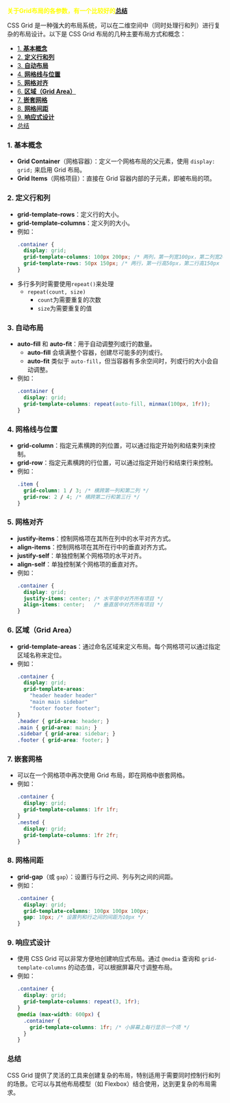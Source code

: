 <span style='color:yellow'>**关于Grid布局的各参数，有一个比较好的[总结](https://juejin.cn/post/7208484366955085883)**</span>

CSS Grid 是一种强大的布局系统，可以在二维空间中（同时处理行和列）进行复杂的布局设计。以下是 CSS Grid 布局的几种主要布局方式和概念：
- [1. **基本概念**](#1-基本概念)
- [2. **定义行和列**](#2-定义行和列)
- [3. **自动布局**](#3-自动布局)
- [4. **网格线与位置**](#4-网格线与位置)
- [5. **网格对齐**](#5-网格对齐)
- [6. **区域（Grid Area）**](#6-区域grid-area)
- [7. **嵌套网格**](#7-嵌套网格)
- [8. **网格间距**](#8-网格间距)
- [9. **响应式设计**](#9-响应式设计)
- [总结](#总结)


### 1. **基本概念**
   - **Grid Container**（网格容器）：定义一个网格布局的父元素，使用 `display: grid;` 来启用 Grid 布局。
   - **Grid Items**（网格项目）：直接在 Grid 容器内部的子元素，即被布局的项。

### 2. **定义行和列**
   - **grid-template-rows**：定义行的大小。
   - **grid-template-columns**：定义列的大小。
   - 例如：  
     ```css
     .container {
       display: grid;
       grid-template-columns: 100px 200px; /* 两列，第一列宽100px，第二列宽200px */
       grid-template-rows: 50px 150px; /* 两行，第一行高50px，第二行高150px */
     }
     ```
   - 多行多列时需要使用`repeat()`来处理 
     - `repeat(count, size)`
       - `count`为需要重复的次数
       - `size`为需要重复的值

### 3. **自动布局**
   - **auto-fill** 和 **auto-fit**：用于自动调整列或行的数量。
     - **auto-fill** 会填满整个容器，创建尽可能多的列或行。
     - **auto-fit** 类似于 `auto-fill`，但当容器有多余空间时，列或行的大小会自动调整。
   - 例如：  
     ```css
     .container {
       display: grid;
       grid-template-columns: repeat(auto-fill, minmax(100px, 1fr));
     }
     ```

### 4. **网格线与位置**
   - **grid-column**：指定元素横跨的列位置，可以通过指定开始列和结束列来控制。
   - **grid-row**：指定元素横跨的行位置，可以通过指定开始行和结束行来控制。
   - 例如：
     ```css
     .item {
       grid-column: 1 / 3; /* 横跨第一列和第二列 */
       grid-row: 2 / 4; /* 横跨第二行和第三行 */
     }
     ```

### 5. **网格对齐**
   - **justify-items**：控制网格项在其所在列中的水平对齐方式。
   - **align-items**：控制网格项在其所在行中的垂直对齐方式。
   - **justify-self**：单独控制某个网格项的水平对齐。
   - **align-self**：单独控制某个网格项的垂直对齐。
   - 例如：
     ```css
     .container {
       display: grid;
       justify-items: center; /* 水平居中对齐所有项目 */
       align-items: center;   /* 垂直居中对齐所有项目 */
     }
     ```

### 6. **区域（Grid Area）**
   - **grid-template-areas**：通过命名区域来定义布局。每个网格项可以通过指定区域名称来定位。
   - 例如：
     ```css
     .container {
       display: grid;
       grid-template-areas: 
         "header header header"
         "main main sidebar"
         "footer footer footer";
     }
     .header { grid-area: header; }
     .main { grid-area: main; }
     .sidebar { grid-area: sidebar; }
     .footer { grid-area: footer; }
     ```

### 7. **嵌套网格**
   - 可以在一个网格项中再次使用 Grid 布局，即在网格中嵌套网格。
   - 例如：
     ```css
     .container {
       display: grid;
       grid-template-columns: 1fr 1fr;
     }
     .nested {
       display: grid;
       grid-template-columns: 1fr 2fr;
     }
     ```

### 8. **网格间距**
   - **grid-gap**（或 `gap`）：设置行与行之间、列与列之间的间距。
   - 例如：
     ```css
     .container {
       display: grid;
       grid-template-columns: 100px 100px 100px;
       gap: 10px; /* 设置列和行之间的间距为10px */
     }
     ```

### 9. **响应式设计**
   - 使用 CSS Grid 可以非常方便地创建响应式布局。通过 `@media` 查询和 `grid-template-columns` 的动态值，可以根据屏幕尺寸调整布局。
   - 例如：
     ```css
     .container {
       display: grid;
       grid-template-columns: repeat(3, 1fr);
     }
     @media (max-width: 600px) {
       .container {
         grid-template-columns: 1fr; /* 小屏幕上每行显示一个项 */
       }
     }
     ```

### 总结
CSS Grid 提供了灵活的工具来创建复杂的布局，特别适用于需要同时控制行和列的场景。它可以与其他布局模型（如 Flexbox）结合使用，达到更复杂的布局需求。